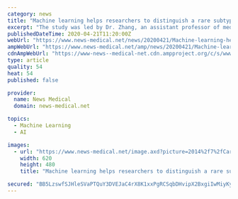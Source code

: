 ```yaml
---
category: news
title: "Machine learning helps researchers to distinguish a rare subtype of kidney cancer"
excerpt: "The study was led by Dr. Zhang, an assistant professor of medical and molecular genetics at IU School of Medicine. The work focuses on the application of machine learning and image analysis to help researchers distinguish a rare subtype of kidney cancer (translocational renal cell carcinoma, or tRCC) from other subtypes by examining the ..."
publishedDateTime: 2020-04-21T11:20:00Z
webUrl: "https://www.news-medical.net/news/20200421/Machine-learning-helps-researchers-to-distinguish-a-rare-subtype-of-kidney-cancer.aspx"
ampWebUrl: "https://www.news-medical.net/amp/news/20200421/Machine-learning-helps-researchers-to-distinguish-a-rare-subtype-of-kidney-cancer.aspx"
cdnAmpWebUrl: "https://www-news--medical-net.cdn.ampproject.org/c/s/www.news-medical.net/amp/news/20200421/Machine-learning-helps-researchers-to-distinguish-a-rare-subtype-of-kidney-cancer.aspx"
type: article
quality: 54
heat: 54
published: false

provider:
  name: News Medical
  domain: news-medical.net

topics:
  - Machine Learning
  - AI

images:
  - url: "https://www.news-medical.net/image.axd?picture=2014%2f7%2fCarcinoma-620x480.jpg"
    width: 620
    height: 480
    title: "Machine learning helps researchers to distinguish a rare subtype of kidney cancer"

secured: "BB5LzswfSJHleSVaPTQuY3DVEJaC4rX8K1xxPgRCSqbDHvipX2BxgiIwMiyKyNMXx0eHK/+0jjZ7PMxILAIx4Y0iBL++tdl2roo6UasbaOZmKPNMAKDj/ROk7TNPiC/ljSvR0tAJtK3VSGZmeBxlRtz6rSSPvL/92Yd9OYlWfI2CanZaHpKDSNrVuCrkCfELVB+3Kd29jFqHFaT69EGX3voHGzYDQsqx+gWA4UR3oxP0OUnVDFQwofev+K5ckuG7bbt0P7p0iJcr93w4+1TqV0qTTtFN36QbnUQ84JFkNi0+jnOkp7ZvVoof/S9JKYsz;OcKUue35G2g/N1v1mr8OwQ=="
---
```


